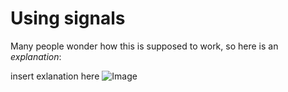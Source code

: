 # Using signals

Many people wonder how this is supposed to work, so here is an *explanation*:

insert exlanation here
![Image](https://github.com/Jowan-Spooner/dialogic/blob/plugin-docs/addons/dialogic/Documentation/Content/Tutorials/Images/Event_Set_Value.PNG)
